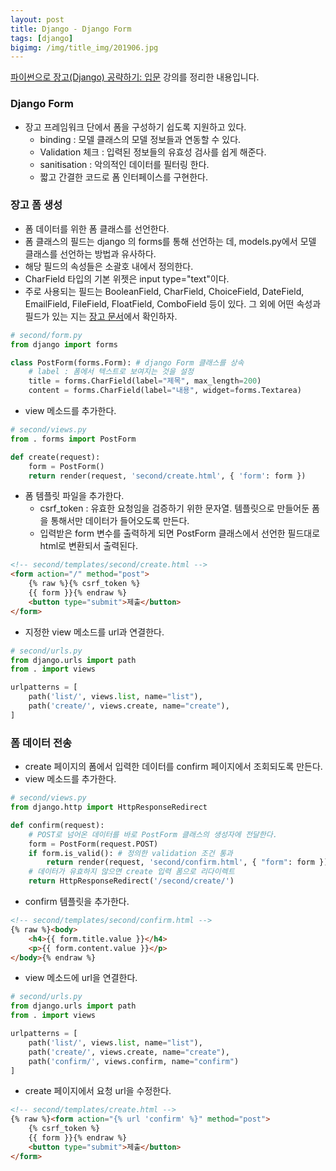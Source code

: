 ```yaml
---
layout: post
title: Django - Django Form
tags: [django]
bigimg: /img/title_img/201906.jpg
---
```


[파이썬으로 장고(Django) 공략하기: 입문](https://www.inflearn.com/course/django-course#) 강의를 정리한 내용입니다.

### Django Form
* 장고 프레임워크 단에서 폼을 구성하기 쉽도록 지원하고 있다.
    * binding : 모델 클래스의 모델 정보들과 연동할 수 있다.
    * Validation 체크 : 입력된 정보들의 유효성 검사를 쉽게 해준다.
    * sanitisation : 악의적인 데이터를 필터링 한다.
    * 짧고 간결한 코드로 폼 인터페이스를 구현한다.

### 장고 폼 생성
* 폼 데이터를 위한 폼 클래스를 선언한다.
* 폼 클래스의 필드는 django 의 forms를 통해 선언하는 데, models.py에서 모델 클래스를 선언하는 방법과 유사하다.
* 해당 필드의 속성들은 소괄호 내에서 정의한다.
* CharField 타입의 기본 위젯은 input type="text"이다.
* 주로 사용되는 필드는 BooleanField, CharField, ChoiceField, DateField, EmailField, FileField, FloatField, ComboField 등이 있다. 그 외에 어떤 속성과 필드가 있는 지는 [장고 문서](https://docs.djangoproject.com/ko/2.1/ref/forms/fields/)에서 확인하자.

```python
# second/form.py
from django import forms

class PostForm(forms.Form): # django Form 클래스를 상속
    # label : 폼에서 텍스트로 보여지는 것을 설정
    title = forms.CharField(label="제목", max_length=200)
    content = forms.CharField(label="내용", widget=forms.Textarea)
```

* view 메소드를 추가한다.

```python
# second/views.py
from . forms import PostForm

def create(request):
    form = PostForm()
    return render(request, 'second/create.html', { 'form': form })
```

* 폼 템플릿 파일을 추가한다.
    * csrf_token : 유효한 요청임을 검증하기 위한 문자열. 템플릿으로 만들어둔 폼을 통해서만 데이터가 들어오도록 만든다.
    * 입력받은 form 변수를 출력하게 되면 PostForm 클래스에서 선언한 필드대로 html로 변환되서 출력된다.

```html
<!-- second/templates/second/create.html -->
<form action="/" method="post">
    {% raw %}{% csrf_token %}
    {{ form }}{% endraw %}
    <button type="submit">제출</button>
</form>
```

* 지정한 view 메소드를 url과 연결한다.

```python
# second/urls.py
from django.urls import path
from . import views

urlpatterns = [
    path('list/', views.list, name="list"),
    path('create/', views.create, name="create"),
]
```

### 폼 데이터 전송
* create 페이지의 폼에서 입력한 데이터를 confirm 페이지에서 조회되도록 만든다.
* view 메소드를 추가한다.

```python
# second/views.py
from django.http import HttpResponseRedirect

def confirm(request):
    # POST로 넘어온 데이터를 바로 PostForm 클래스의 생성자에 전달한다.
    form = PostForm(request.POST)
    if form.is_valid(): # 정의한 validation 조건 통과
        return render(request, 'second/confirm.html', { "form": form })
    # 데이터가 유효하지 않으면 create 입력 폼으로 리다이렉트
    return HttpResponseRedirect('/second/create/')
```

* confirm 템플릿을 추가한다.

```html
<!-- second/templates/second/confirm.html -->
{% raw %}<body>
    <h4>{{ form.title.value }}</h4>
    <p>{{ form.content.value }}</p>
</body>{% endraw %}
```

* view 메소드에 url을 연결한다.

```python
# second/urls.py
from django.urls import path
from . import views

urlpatterns = [
    path('list/', views.list, name="list"),
    path('create/', views.create, name="create"),
    path('confirm/', views.confirm, name="confirm")
]
```

* create 페이지에서 요청 url을 수정한다.

```html
<!-- second/templates/create.html -->
{% raw %}<form action="{% url 'confirm' %}" method="post">
    {% csrf_token %}
    {{ form }}{% endraw %}
    <button type="submit">제출</button>
</form>
```